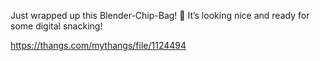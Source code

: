 Just wrapped up this Blender-Chip-Bag! 🍟 It’s looking nice and ready for some digital snacking!

https://thangs.com/mythangs/file/1124494
